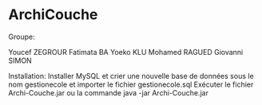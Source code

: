 # ArchiCouche

Groupe:

  
  Youcef ZEGROUR
  Fatimata BA
  Yoeko KLU
  Mohamed RAGUED
  Giovanni SIMON
  
  Installation:
 Installer MySQL et crier une nouvelle base de données sous le nom gestionecole et
 importer le fichier gestionecole.sql 
 Exécuter le fichier Archi-Couche.jar ou la commande java -jar Archi-Couche.jar

